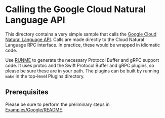 # Calling the Google Cloud Natural Language API

This directory contains a very simple sample that calls the 
[Google Cloud Natural Language API](https://cloud.google.com/natural-language/docs/reference/rpc/google.cloud.language.v1).
Calls are made directly to the Cloud Natural Language RPC interface. 
In practice, these would be wrapped in idiomatic code.

Use [RUNME](RUNME) to generate the necessary Protocol Buffer
and gRPC support code. It uses protoc and the Swift Protocol
Buffer and gRPC plugins, so please be sure these are in your
path. The plugins can be built by running `make` in the 
top-level Plugins directory.

## Prerequisites

Please be sure to perform the preliminary steps in
[Examples/Google/README](../README.md).
